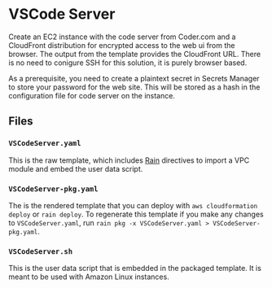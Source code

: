 # VSCode Server

Create an EC2 instance with the code server from Coder.com and a CloudFront
distribution for encrypted access to the web ui from the browser. The output
from the template provides the CloudFront URL. There is no need to conigure SSH
for this solution, it is purely browser based.

As a prerequisite, you need to create a plaintext secret in Secrets Manager to
store your password for the web site. This will be stored as a hash in the
configuration file for code server on the instance.

## Files

### `VSCodeServer.yaml`

This is the raw template, which includes [Rain](https://github.com/aws-cloudformation/rain) directives to import a VPC module and embed the user data script.

### `VSCodeServer-pkg.yaml`

The is the rendered template that you can deploy with `aws cloudformation
deploy` or `rain deploy`. To regenerate this template if you make any changes
to `VSCodeServer.yaml`, run `rain pkg -x VSCodeServer.yaml >
VSCodeServer-pkg.yaml`.

### `VSCodeServer.sh`

This is the user data script that is embedded in the packaged template. It is
meant to be used with Amazon Linux instances.



